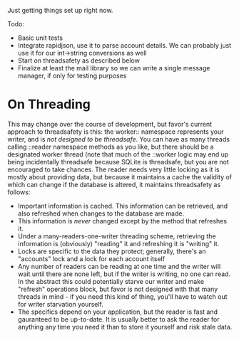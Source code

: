Just getting things set up right now. 

Todo:
 - Basic unit tests
 - Integrate rapidjson, use it to parse account details. We can probably just use it for our int->string conversions as well
 - Start on threadsafety as described below
 - Finalize at least the mail library so we can write a single message manager, if only for testing purposes
 
 
 On Threading
 ==
 This may change over the course of development, but favor's current approach to threadsafety is this: the worker:: namespace represents your writer, and is _not designed to be threadsafe_. You can have as many
 threads calling ::reader namespace methods as you like, but there should be a designated worker thread (note that much of the ::worker logic may end up being incidentally threadsafe because SQLite is
 threadsafe, but you are not encouraged to take chances. The reader needs very little locking as it is mostly about providing data, but because it maintains a cache the validity of which can change
 if the database is altered, it maintains threadsafety as follows:
  - Important information is cached. This information can be retrieved, and also refreshed when changes to the database are made.
  - This information is _never_ changed except by the method that refreshes it.
  - Under a many-readers-one-writer threading scheme, retrieving the information is (obviously) "reading" it and refreshing it is "writing" it.
  - Locks are specific to the data they protect; generally, there's an "accounts" lock and a lock for each account itself
  - Any number of readers can be reading at one time and the writer will wait until there are none left, but if the writer is writing, no one can read. In the abstract this could potentially starve
  our writer and make "refresh" operations block, but favor is not designed with that many threads in mind - if you need this kind of thing, you'll have to watch out for writer starvation yourself.
  - The specifics depend on your application, but the reader is fast and gauranteed to be up-to-date. It is usually better to ask the reader for anything any time you need it than to store it yourself
  and risk stale data.
